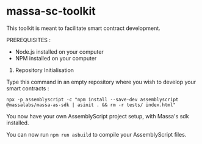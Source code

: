 # massa-sc-toolkit

This toolkit is meant to facilitate smart contract development.

PREREQUISITES :
- Node.js installed on your computer
- NPM installed on your computer

1. Repository Initialisation

Type this command in an empty repository where you wish to develop your smart contracts :

`npx -p assemblyscript -c "npm install --save-dev assemblyscript @massalabs/massa-as-sdk | asinit . && rm -r tests/ index.html"`

You now have your own AssemblyScript project setup, with Massa's sdk installed.

You can now run `npm run asbuild` to compile your AssemblyScript files.